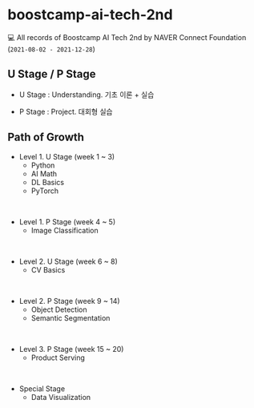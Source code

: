 # boostcamp-ai-tech-2nd

💻 All records of Boostcamp AI Tech 2nd by NAVER Connect Foundation (`2021-08-02 - 2021-12-28`)

## U Stage / P Stage

- U Stage : Understanding. 기초 이론 + 실습

- P Stage : Project. 대회형 실습

## Path of Growth

- Level 1. U Stage (week 1 ~ 3)
  - Python
  - AI Math
  - DL Basics
  - PyTorch

<br>

- Level 1. P Stage (week 4 ~ 5)
  - Image Classification

<br>

- Level 2. U Stage (week 6 ~ 8)
  - CV Basics

<br>

- Level 2. P Stage (week 9 ~ 14)
  - Object Detection
  - Semantic Segmentation

<br>

- Level 3. P Stage (week 15 ~ 20)
  - Product Serving

<br>

- Special Stage
  - Data Visualization

